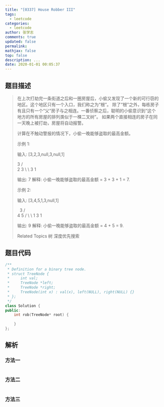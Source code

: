 ```yaml
---
title: "[0337] House Robber III"
tags:
  - leetcode
categories:
  - leetcode
author: 张学志
comments: true
updated: false
permalink:
mathjax: false
top: false
description: ...
date: 2020-01-01 00:05:37
---
```


## 题目描述

> 在上次打劫完一条街道之后和一圈房屋后，小偷又发现了一个新的可行窃的地区。这个地区只有一个入口，我们称之为“根”。 除了“根”之外，每栋房子有且只有一个“父“房子与之相连。一番侦察之后，聪明的小偷意识到“这个地方的所有房屋的排列类似于一棵二叉树”。 如果两个直接相连的房子在同一天晚上被打劫，房屋将自动报警。 
> 
> 计算在不触动警报的情况下，小偷一晚能够盗取的最高金额。 
> 
> 示例 1: 
> 
> 输入: [3,2,3,null,3,null,1]
> 
> 3
> / \
> 2   3
> \   \ 
> 3   1
> 
> 输出: 7 
> 解释: 小偷一晚能够盗取的最高金额 = 3 + 3 + 1 = 7. 
> 
> 示例 2: 
> 
> 输入: [3,4,5,1,3,null,1]
> 
>      3
> / \
> 4   5
> / \   \ 
> 1   3   1
> 
> 输出: 9
> 解释: 小偷一晚能够盗取的最高金额 = 4 + 5 = 9.
> 
> Related Topics 树 深度优先搜索

## 题目代码

```cpp
/**
 * Definition for a binary tree node.
 * struct TreeNode {
 *     int val;
 *     TreeNode *left;
 *     TreeNode *right;
 *     TreeNode(int x) : val(x), left(NULL), right(NULL) {}
 * };
 */
class Solution {
public:
    int rob(TreeNode* root) {
        
    }
};
```

## 解析

### 方法一

```cpp

```

### 方法二

```cpp

```

### 方法三

```cpp

```

